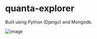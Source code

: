# quanta-explorer

Built using Python (Django) and Mongodb.

![image](https://user-images.githubusercontent.com/54854891/154821705-f80376a7-da13-436d-b9c4-7031a51cb83c.png)

